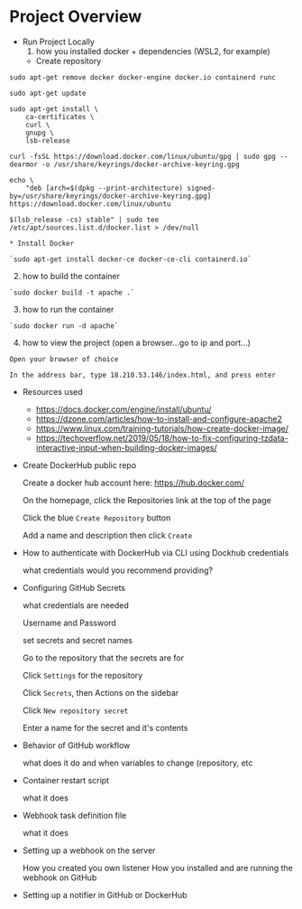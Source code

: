 # Project Overview
* Run Project Locally
  1. how you installed docker + dependencies (WSL2, for example)
    * Create repository

```		
sudo apt-get remove docker docker-engine docker.io containerd runc
		
sudo apt-get update
			
sudo apt-get install \ 		
	ca-certificates \
	curl \
	gnupg \
	lsb-release
		
curl -fsSL https://download.docker.com/linux/ubuntu/gpg | sudo gpg --dearmor -o /usr/share/keyrings/docker-archive-keyring.gpg

echo \
	"deb [arch=$(dpkg --print-architecture) signed-by=/usr/share/keyrings/docker-archive-keyring.gpg] https://download.docker.com/linux/ubuntu 
  				
$(lsb_release -cs) stable" | sudo tee /etc/apt/sources.list.d/docker.list > /dev/null
```	
    * Install Docker
	
    `sudo apt-get install docker-ce docker-ce-cli containerd.io`

  2. how to build the container

    `sudo docker build -t apache .`

  3. how to run the container

    `sudo docker run -d apache`

  4. how to view the project (open a browser...go to ip and port...)

    Open your browser of choice

    In the address bar, type 18.210.53.146/index.html, and press enter

* Resources used
  * https://docs.docker.com/engine/install/ubuntu/
  * https://dzone.com/articles/how-to-install-and-configure-apache2 
  * https://www.linux.com/training-tutorials/how-create-docker-image/
  * https://techoverflow.net/2019/05/18/how-to-fix-configuring-tzdata-interactive-input-when-building-docker-images/

* Create DockerHub public repo

  Create a docker hub account here: https://hub.docker.com/

  On the homepage, click the Repositories link at the top of the page

  Click the blue `Create Repository` button

  Add a name and description then click `Create`

* How to authenticate with DockerHub via CLI using Dockhub credentials

    what credentials would you recommend providing?

* Configuring GitHub Secrets

    what credentials are needed
		
	Username and Password
    
    set secrets and secret names
	
	Go to the repository that the secrets are for

	Click `Settings` for the repository

	Click `Secrets`, then Actions on the sidebar	

	Click `New repository secret`

	Enter a name for the secret and it's contents

* Behavior of GitHub workflow

    what does it do and when
    variables to change (repository, etc



* Container restart script

    what it does

* Webhook task definition file

    what it does

* Setting up a webhook on the server

    How you created you own listener
    How you installed and are running the webhook on GitHub

* Setting up a notifier in GitHub or DockerHub
